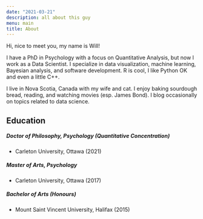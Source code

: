 ```yaml
---
date: "2021-03-21"
description: all about this guy
menu: main
title: About
---
```


Hi, nice to meet you, my name is Will! 

I have a PhD in Psychology with a focus on Quantitative Analysis, but now I work as a Data Scientist. I specialize in data visualization, machine learning, Bayesian analysis, and software development. R is cool, I like Python OK and even a little C++.

I live in Nova Scotia, Canada with my wife and cat. I enjoy baking sourdough bread, reading, and watching movies (esp. James Bond). I blog occasionally on topics related to data science.

## Education

##### Doctor of Philosophy, Psychology (Quantitative Concentration)
- Carleton University, Ottawa (2021)

##### Master of Arts, Psychology
- Carleton University, Ottawa (2017)

##### Bachelor of Arts (Honours)
- Mount Saint Vincent University, Halifax (2015)